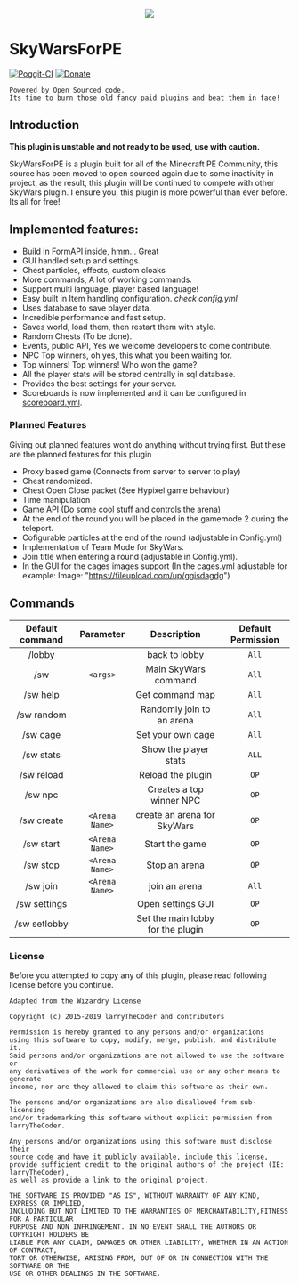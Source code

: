 <p align="center">
  <img src="https://cdn.stykers.moe/img/SkyWarsForPE.png"/>
</p>


# SkyWarsForPE
[![Poggit-CI](https://poggit.pmmp.io/ci.shield/larryTheCoder/SkyWarsForPE/SkyWarsForPE)](https://poggit.pmmp.io/ci/larryTheCoder/SkyWarsForPE/SkyWarsForPE) [![Donate](https://img.shields.io/badge/donate-PayPal-yellow.svg?style=flat-square)](http://www.paypal.me/DoubleCheese)

    Powered by Open Sourced code.
    Its time to burn those old fancy paid plugins and beat them in face!

## Introduction
**This plugin is unstable and not ready to be used, use with caution.**

SkyWarsForPE is a plugin built for all of the Minecraft PE Community, this source has been moved to open sourced again due to some inactivity in project, as the result, this plugin will be continued to compete with other SkyWars plugin. I ensure you, this plugin is more powerful than ever before. Its all for free!

## Implemented features:
- Build in FormAPI inside, hmm... Great
- GUI handled setup and settings.
- Chest particles, effects, custom cloaks
- More commands, A lot of working commands.
- Support multi language, player based language!
- Easy built in Item handling configuration. _check config.yml_
- Uses database to save player data.
- Incredible performance and fast setup.
- Saves world, load them, then restart them with style.
- Random Chests (To be done).
- Events, public API, Yes we welcome developers to come contribute.
- NPC Top winners, oh yes, this what you been waiting for.
- Top winners! Top winners! Who won the game?
- All the player stats will be stored centrally in sql database.
- Provides the best settings for your server.
- Scoreboards is now implemented and it can be configured in [scoreboard.yml](https://github.com/larryTheCoder/SkyWarsForPE/blob/master/resources/scoreboard.yml).

### Planned Features
Giving out planned features wont do anything without trying first. But these are the planned features for this plugin

- Proxy based game (Connects from server to server to play)
- Chest randomized.
- Chest Open Close packet (See Hypixel game behaviour)
- Time manipulation
- Game API (Do some cool stuff and controls the arena)
- At the end of the round you will be placed in the gamemode 2 during the teleport.
- Cofigurable particles at the end of the round (adjustable in Config.yml)
- Implementation of Team Mode for SkyWars.
- Join title when entering a round (adjustable in Config.yml).
- In the GUI for the cages images support (In the cages.yml adjustable for example: Image: "https://fileupload.com/up/ggisdagdg")


## Commands
| Default command | Parameter | Description | Default Permission |
| :-----: | :-------: | :---------: | :-------: |
| /lobby | | back to lobby | `All` |
| /sw |`<args>` | Main SkyWars command | `All` |
| /sw help | | Get command map | `All` |
| /sw random | | Randomly join to an arena | `All` |
| /sw cage | | Set your own cage | `All` |
| /sw stats | | Show the player stats | `ALL`|
| /sw reload | | Reload the plugin | `OP` |
| /sw npc | | Creates a top winner NPC | `OP` |
| /sw create | `<Arena Name>` | create an arena for SkyWars | `OP` |
| /sw start | `<Arena Name>` | Start the game | `OP` |
| /sw stop | `<Arena Name>` | Stop an arena | `OP` |
| /sw join | `<Arena Name>` | join an arena | `All` |
| /sw settings | | Open settings GUI | `OP` |
| /sw setlobby | | Set the main lobby for the plugin | `OP` |

### License
Before you attempted to copy any of this plugin, please read following license before you continue.

    Adapted from the Wizardry License

    Copyright (c) 2015-2019 larryTheCoder and contributors

    Permission is hereby granted to any persons and/or organizations
    using this software to copy, modify, merge, publish, and distribute it.
    Said persons and/or organizations are not allowed to use the software or
    any derivatives of the work for commercial use or any other means to generate
    income, nor are they allowed to claim this software as their own.

    The persons and/or organizations are also disallowed from sub-licensing
    and/or trademarking this software without explicit permission from larryTheCoder.

    Any persons and/or organizations using this software must disclose their
    source code and have it publicly available, include this license,
    provide sufficient credit to the original authors of the project (IE: larryTheCoder),
    as well as provide a link to the original project.

    THE SOFTWARE IS PROVIDED "AS IS", WITHOUT WARRANTY OF ANY KIND, EXPRESS OR IMPLIED,
    INCLUDING BUT NOT LIMITED TO THE WARRANTIES OF MERCHANTABILITY,FITNESS FOR A PARTICULAR
    PURPOSE AND NON INFRINGEMENT. IN NO EVENT SHALL THE AUTHORS OR COPYRIGHT HOLDERS BE
    LIABLE FOR ANY CLAIM, DAMAGES OR OTHER LIABILITY, WHETHER IN AN ACTION OF CONTRACT,
    TORT OR OTHERWISE, ARISING FROM, OUT OF OR IN CONNECTION WITH THE SOFTWARE OR THE
    USE OR OTHER DEALINGS IN THE SOFTWARE.
